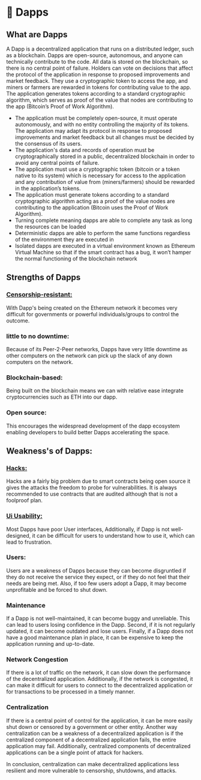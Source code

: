 # 📄 Dapps

## What are Dapps

A Dapp is a decentralized application that runs on a distributed ledger, such as a blockchain. Dapps are open-source, autonomous, and anyone can technically contribute to the code. All data is stored on the blockchain, so there is no central point of failure. Holders can vote on decisions that affect the protocol of the application in response to proposed improvements and market feedback. They use a cryptographic token to access the app, and miners or farmers are rewarded in tokens for contributing value to the app. The application generates tokens according to a standard cryptographic algorithm, which serves as proof of the value that nodes are contributing to the app (Bitcoin’s Proof of Work Algorithm).

* The application must be completely open-source, it must operate autonomously, and with no entity controlling the majority of its tokens. The application may adapt its protocol in response to proposed improvements and market feedback but all changes must be decided by the consensus of its users.
* The application's data and records of operation must be cryptographically stored in a public, decentralized blockchain in order to avoid any central points of failure.
* The application must use a cryptographic token (bitcoin or a token native to its system) which is necessary for access to the application and any contribution of value from (miners/farmers) should be rewarded in the application’s tokens.
* The application must generate tokens according to a standard cryptographic algorithm acting as a proof of the value nodes are contributing to the application (Bitcoin uses the Proof of Work Algorithm).
* Turning complete meaning dapps are able to complete any task as long the resources can be loaded
* Deterministic dapps are able to perform the same functions regardless of the environment they are executed in
* Isolated dapps are executed in a virtual environment known as Ethereum Virtual Machine so that if the smart contract has a bug, it won’t hamper the normal functioning of the blockchain network





## Strengths of Dapps

### [Censorship-resistant:](dapps.md#censorship-resistant)

With Dapp's being created on the Ethereum network it becomes very difficult for governments or powerful individuals/groups to control the outcome.

### little to no downtime:

Because of its Peer-2-Peer networks, Dapps have very little downtime as other computers on the network can pick up the slack of any down computers on the network.

### Blockchain-based:

Being built on the blockchain means we can with relative ease integrate cryptocurrencies such as ETH into our dapp.

### Open source:

This encourages the widespread development of the dapp ecosystem enabling developers to build better Dapps accelerating the space.

## Weakness's of Dapps:

### [Hacks:](../operational-security-and-best-practices/)

Hacks are a fairly big problem due to smart contracts being open source it gives the attacks the freedom to probe for vulnerabilities. It is always recommended to use contracts that are audited although that is not a foolproof plan.

### [Ui Usability:](web-3-setbacks/user-experience.md)

Most Dapps have poor User interfaces, Additionally, if Dapp is not well-designed, it can be difficult for users to understand how to use it, which can lead to frustration.

### Users:

Users are a weakness of Dapps because they can become disgruntled if they do not receive the service they expect, or if they do not feel that their needs are being met. Also, if too few users adopt a Dapp, it may become unprofitable and be forced to shut down.

### **Maintenance**

If a Dapp is not well-maintained, it can become buggy and unreliable. This can lead to users losing confidence in the Dapp. Second, if it is not regularly updated, it can become outdated and lose users. Finally, if a Dapp does not have a good maintenance plan in place, it can be expensive to keep the application running and up-to-date.

### **Network Congestion**

If there is a lot of traffic on the network, it can slow down the performance of the decentralized application. Additionally, if the network is congested, it can make it difficult for users to connect to the decentralized application or for transactions to be processed in a timely manner.

### **Centralization**

If there is a central point of control for the application, it can be more easily shut down or censored by a government or other entity. Another way centralization can be a weakness of a decentralized application is if the centralized component of a decentralized application fails, the entire application may fail. Additionally, centralized components of decentralized applications can be a single point of attack for hackers.

In conclusion, centralization can make decentralized applications less resilient and more vulnerable to censorship, shutdowns, and attacks.
